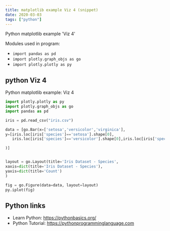 ```yaml
---
title: matplotlib example Viz 4 (snippet)
date: 2020-03-03
tags: ["python"]
---
```

Python matplotlib example 'Viz 4'


Modules used in program: 
* `import pandas as pd`
* `import plotly.graph_objs as go`
* `import plotly.plotly as py`

## python Viz 4

Python matplotlib example: Viz 4

```python
import plotly.plotly as py
import plotly.graph_objs as go
import pandas as pd

iris = pd.read_csv("iris.csv")

data = [go.Bar(x=['setosa','versicolor','virginica'],
y=[iris.loc[iris['species']=='setosa'].shape[0],
   iris.loc[iris['species']=='versicolor'].shape[0],iris.loc[iris['species']=='virginica'].shape[0]]

)]


layout = go.Layout(title='Iris Dataset - Species',
xaxis=dict(title='Iris Dataset - Species'),
yaxis=dict(title='Count')
)

fig = go.Figure(data=data, layout=layout)
py.iplot(fig)

```

## Python links

- Learn Python: https://pythonbasics.org/
- Python Tutorial: https://pythonprogramminglanguage.com

